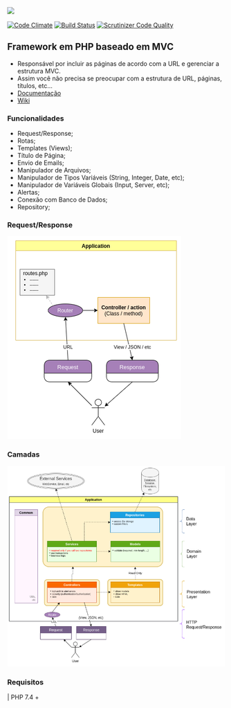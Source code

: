 <img src="https://rawgit.com/winframework/winphp/master/www/public/img/image-readme.png"/>

[![Code Climate](https://codeclimate.com/github/winframework/winphp.png)](https://codeclimate.com/github/winframework/winphp)
[![Build Status](https://scrutinizer-ci.com/g/winframework/winphp/badges/build.png?b=master)](https://scrutinizer-ci.com/g/winframework/winphp/build-status/master)
[![Scrutinizer Code Quality](https://scrutinizer-ci.com/g/winframework/winphp/badges/quality-score.png?b=master)](https://scrutinizer-ci.com/g/winframework/winphp/?branch=master)


## Framework em PHP baseado em MVC

- Responsável por incluir as páginas de acordo com a URL e gerenciar a estrutura MVC.
- Assim você não precisa se preocupar com a estrutura de URL, páginas, títulos, etc...
- [Documentação](https://winframework.github.io/winphp)
- [Wiki](https://github.com/winframework/winphp/wiki)


### Funcionalidades

- Request/Response;
- Rotas;
- Templates (Views);
- Título de Página;
- Envio de Emails;
- Manipulador de Arquivos;
- Manipulador de Tipos Variáveis (String, Integer, Date, etc);
- Manipulador de Variáveis Globais (Input, Server, etc);
- Alertas;
- Conexão com Banco de Dados;
- Repository;

### Request/Response
<img src="https://raw.githubusercontent.com/winframework/winphp/master/docs/architecture/request-response.png"/>


### Camadas
<img src="https://raw.githubusercontent.com/winframework/winphp/master/docs/architecture/layers.png"/>


### Requisitos

| PHP 7.4 +
